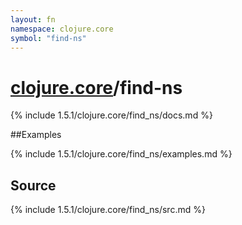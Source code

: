 ```yaml
---
layout: fn
namespace: clojure.core
symbol: "find-ns"
---
```


# [clojure.core](../)/find-ns

{% include 1.5.1/clojure.core/find_ns/docs.md %}

##Examples

{% include 1.5.1/clojure.core/find_ns/examples.md %}
## Source
{% include 1.5.1/clojure.core/find_ns/src.md %}

